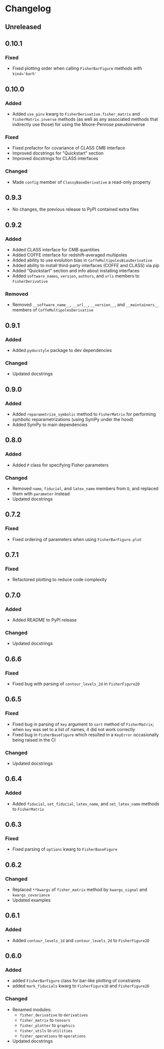 # Changelog

## Unreleased

## 0.10.1

### Fixed

- Fixed plotting order when calling `FisherBarFigure` methods with `kind='barh'`

## 0.10.0

### Added

- Added `use_pinv` kwarg to `FisherDerivative.fisher_matrix` and `FisherMatrix.inverse` methods (as well as any associated methods that indirectly use those) for using the Moore-Penrose pseudoinverse

### Fixed

- Fixed prefactor for covariance of CLASS CMB interface
- Improved docstrings for "Quickstart" section
- Improved docstrings for CLASS interfaces

### Changed

- Made `config` member of `ClassyBaseDerivative` a read-only property

## 0.9.3

- No changes, the previous release to PyPI contained extra files

## 0.9.2

### Added

- Added CLASS interface for CMB quantities
- Added COFFE interface for redshift-averaged multipoles
- Added ability to use evolution bias in `CoffeMultipolesBiasDerivative`
- Added ability to install third-party interfaces (COFFE and CLASS) via pip
- Added "Quickstart" section and info about installing interfaces
- Added `software_names`, `version`, `authors`, and `urls` members to `FisherDerivative`

### Removed

- Removed `__software_name__`, `__url__`, `__version__`, and `__maintainers__` members of `CoffeMultipolesDerivative`

## 0.9.1

### Added

- Added `pydocstyle` package to dev dependencies

### Changed

- Updated docstrings

## 0.9.0

### Added

- Added `reparametrize_symbolic` method to `FisherMatrix` for performing symbolic reparametrizations (using SymPy under the hood)
- Added SymPy to main dependencies

## 0.8.0

### Added

- Added `P` class for specifying Fisher parameters

### Changed

- Removed `name`, `fiducial`, and `latex_name` members from `D`, and replaced them with `parameter` instead
- Updated docstrings

## 0.7.2

### Fixed

- Fixed ordering of parameters when using `FisherBarFigure.plot`

## 0.7.1

### Fixed

- Refactored plotting to reduce code complexity

## 0.7.0

### Added

- Added README to PyPI release

### Changed

- Updated docstrings

## 0.6.6

### Fixed

- Fixed bug with parsing of `contour_levels_2d` in `FisherFigure2D`

## 0.6.5

### Fixed

- Fixed bug in parsing of `key` argument to `sort` method of `FisherMatrix`; when `key` was set to a list of names, it did not work correctly
- Fixed bug in `FisherBaseFigure` which resulted in a `KeyError` occasionally being raised in the CI

### Changed

- Updated docstrings

## 0.6.4

### Added

- Added `fiducial`, `set_fiducial`, `latex_name`, and `set_latex_name` methods to `FisherMatrix`

## 0.6.3

### Fixed

- Fixed parsing of `options` kwarg to `FisherBaseFigure`

## 0.6.2

### Changed

- Replaced `**kwargs` of `fisher_matrix` method by `kwargs_signal` and `kwargs_covariance`
- Updated examples

## 0.6.1

### Added

- Added `contour_levels_1d` and `contour_levels_2d` to `FisherFigure2D`

## 0.6.0

### Added

- added `FisherBarFigure` class for bar-like plotting of constraints
- added `mark_fiducials` kwarg to `FisherFigure1D` and `FisherFigure2D`

### Changed

- Renamed modules:
    - `fisher_derivative` to `derivatives`
    - `fisher_matrix` to `tensors`
    - `fisher_plotter` to `graphics`
    - `fisher_utils` to `utilities`
    - `fisher_operations` to `operations`
- Updated docstrings

